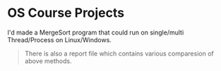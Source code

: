 # OS Course Projects

I'd  made a MergeSort program that could run on single/multi Thread/Process on Linux/Windows.

> There is also a report file which contains various comparesion of above methods.
